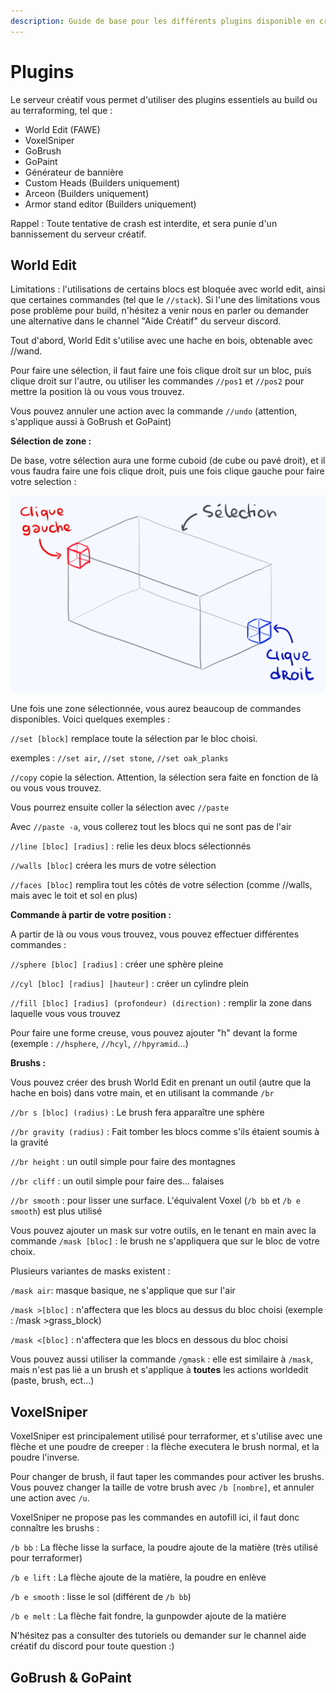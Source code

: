 ```yaml
---
description: Guide de base pour les différents plugins disponible en créatif
---
```


# Plugins

Le serveur créatif vous permet d'utiliser des plugins essentiels au build ou au terraforming, tel que :  


* World Edit \(FAWE\)
* VoxelSniper
* GoBrush
* GoPaint
* Générateur de bannière
* Custom Heads \(Builders uniquement\)
* Arceon \(Builders uniquement\)
* Armor stand editor \(Builders uniquement\)

Rappel : Toute tentative de crash est interdite, et sera punie d'un bannissement du serveur créatif.

## World Edit

Limitations : l'utilisations de certains blocs est bloquée avec world edit, ainsi que certaines commandes \(tel que le `//stack`\). Si l'une des limitations vous pose problème pour build, n'hésitez a venir nous en parler ou demander une alternative dans le channel "Aide Créatif" du serveur discord.

Tout d'abord, World Edit s'utilise avec une hache en bois, obtenable avec //wand.

Pour faire une sélection, il faut faire une fois clique droit sur un bloc, puis clique droit sur l'autre, ou utiliser les commandes `//pos1` et `//pos2` pour mettre la position là ou vous vous trouvez.

Vous pouvez annuler une action avec la commande `//undo` \(attention, s'applique aussi à GoBrush et GoPaint\)

**Sélection de zone :**

De base, votre sélection aura une forme cuboid \(de cube ou pavé droit\), et il vous faudra faire une fois clique droit, puis une fois clique gauche pour faire votre selection :

![Votre s&#xE9;lection apparaitra avec des particules.](../.gitbook/assets/we.png)

Une fois une zone sélectionnée, vous aurez beaucoup de commandes disponibles. Voici quelques exemples :

`//set [block]` remplace toute la sélection par le bloc choisi.

exemples : `//set air`, `//set stone`, `//set oak_planks`

`//copy` copie la sélection. Attention, la sélection sera faite en fonction de là ou vous vous trouvez. 

Vous pourrez ensuite coller la sélection avec `//paste`

Avec `//paste -a`, vous collerez tout les blocs qui ne sont pas de l'air

`//line [bloc] [radius]` : relie les deux blocs sélectionnés

`//walls [bloc]` créera les murs de votre sélection

`//faces [bloc]` remplira tout les côtés de votre sélection \(comme //walls, mais avec le toit et sol en plus\)

**Commande à partir de votre position :**

A partir de là ou vous vous trouvez, vous pouvez effectuer différentes commandes :

`//sphere [bloc] [radius]` : créer une sphère pleine

`//cyl [bloc] [radius] [hauteur]` : créer un cylindre plein

`//fill [bloc] [radius] (profondeur) (direction)` : remplir la zone dans laquelle vous vous trouvez

Pour faire une forme creuse, vous pouvez ajouter "h" devant la forme \(exemple : `//hsphere`, `//hcyl`, `//hpyramid`...\)

**Brushs :**

Vous pouvez créer des brush World Edit en prenant un outil \(autre que la hache en bois\) dans votre main, et en utilisant la commande `/br`

`//br s [bloc] (radius)` : Le brush fera apparaître une sphère

`//br gravity (radius)` : Fait tomber les blocs comme s'ils étaient soumis à la gravité

`//br height` : un outil simple pour faire des montagnes

`//br cliff` : un outil simple pour faire des... falaises

`//br smooth` : pour lisser une surface. L'équivalent Voxel \(`/b bb` et `/b e smooth`\) est plus utilisé

Vous pouvez ajouter un mask sur votre outils, en le tenant en main avec la commande `/mask [bloc]` : le brush ne s'appliquera que sur le bloc de votre choix.

Plusieurs variantes de masks existent : 

`/mask air`: masque basique, ne s'applique que sur l'air

`/mask >[bloc]` : n'affectera que les blocs au dessus du bloc choisi \(exemple : /mask &gt;grass\_block\)

`/mask <[bloc]` : n'affectera que les blocs en dessous du bloc choisi

Vous pouvez aussi utiliser la commande `/gmask` : elle est similaire à `/mask`, mais n'est pas lié a un brush et s'applique à **toutes** les actions worldedit \(paste, brush, ect...\)

## VoxelSniper

VoxelSniper est principalement utilisé pour terraformer, et s'utilise avec une flèche et une poudre de creeper : la flèche executera le brush normal, et la poudre l'inverse.

Pour changer de brush, il faut taper les commandes pour activer les brushs. Vous pouvez changer la taille de votre brush avec `/b [nombre]`, et annuler une action avec `/u`.

VoxelSniper ne propose pas les commandes en autofill ici, il faut donc connaître les brushs :

`/b bb` : La flèche lisse la surface, la poudre ajoute de la matière \(très utilisé pour terraformer\)

`/b e lift` : La flèche ajoute de la matière, la poudre en enlève

`/b e smooth` : lisse le sol \(différent de `/b bb`\)

`/b e melt` : La flèche fait fondre, la gunpowder ajoute de la matière

N'hésitez pas a consulter des tutoriels ou demander sur le channel aide créatif du discord pour toute question :\)

## GoBrush & GoPaint





